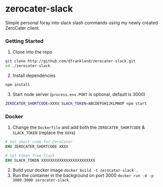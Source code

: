 # zerocater-slack
Simple personal foray into slack slash commands using my newly created ZeroCater client.

### Getting Started
1. Clone into the repo
  ```bash
  git clone http://github.com/dfrankland/zerocater-slack.git
  cd ./zerocater-slack
  ```

2. Install dependencies
  ```bash
  npm install
  ```

3. Start node server (`process.env.PORT` is optional, default is 3000)
  ```bash
  ZEROCATER_SHORTCODE=XXXX SLACK_TOKEN=ABCDEFGHIJKLMNOP npm start
  ```

### Docker
1. Change the `Dockerfile` and add both the `ZEROCATER_SHORTCODE` & `SLACK_TOKEN` (replace the `XXX`s)
  ```Dockerfile
  # Set short code for ZeroCater
  ENV ZEROCATER_SHORTCODE XXXX

  # Set token from Slack
  ENV SLACK_TOKEN XXXXXXXXXXXXXXXXXXXXXXXX
  ```

2. Build your docker image `docker build -t zerocater-slack .`
3. Run the container in the background on port 3000 `docker run -d -p 3000:3000 zerocater-slack`

